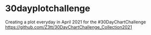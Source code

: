 # 30dayplotchallenge

Creating a plot everyday in April 2021 for the #30DayChartChallenge 
https://github.com/Z3tt/30DayChartChallenge_Collection2021
